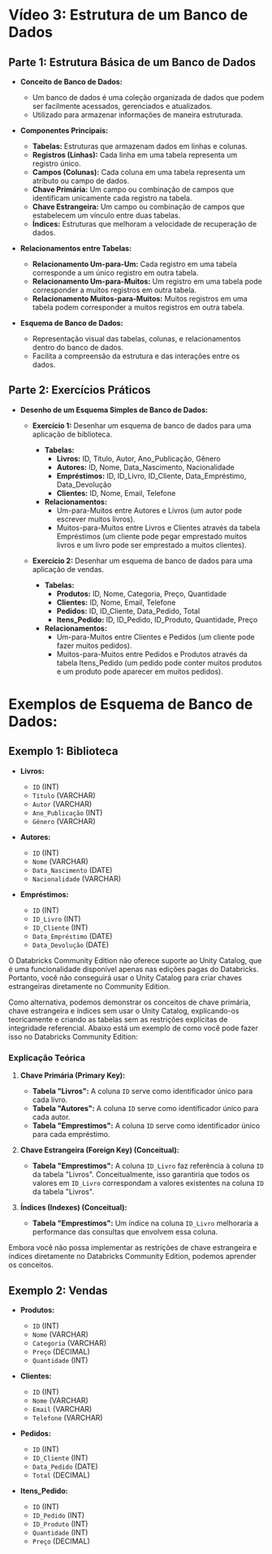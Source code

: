 # Vídeo 3: Estrutura de um Banco de Dados

## Parte 1: Estrutura Básica de um Banco de Dados
- **Conceito de Banco de Dados:**
  - Um banco de dados é uma coleção organizada de dados que podem ser facilmente acessados, gerenciados e atualizados.
  - Utilizado para armazenar informações de maneira estruturada.

- **Componentes Principais:**
  - **Tabelas:** Estruturas que armazenam dados em linhas e colunas.
  - **Registros (Linhas):** Cada linha em uma tabela representa um registro único.
  - **Campos (Colunas):** Cada coluna em uma tabela representa um atributo ou campo de dados.
  - **Chave Primária:** Um campo ou combinação de campos que identificam unicamente cada registro na tabela.
  - **Chave Estrangeira:** Um campo ou combinação de campos que estabelecem um vínculo entre duas tabelas.
  - **Índices:** Estruturas que melhoram a velocidade de recuperação de dados.

- **Relacionamentos entre Tabelas:**
  - **Relacionamento Um-para-Um:** Cada registro em uma tabela corresponde a um único registro em outra tabela.
  - **Relacionamento Um-para-Muitos:** Um registro em uma tabela pode corresponder a muitos registros em outra tabela.
  - **Relacionamento Muitos-para-Muitos:** Muitos registros em uma tabela podem corresponder a muitos registros em outra tabela.

- **Esquema de Banco de Dados:**
  - Representação visual das tabelas, colunas, e relacionamentos dentro do banco de dados.
  - Facilita a compreensão da estrutura e das interações entre os dados.

## Parte 2: Exercícios Práticos
- **Desenho de um Esquema Simples de Banco de Dados:**
  - **Exercício 1:** Desenhar um esquema de banco de dados para uma aplicação de biblioteca.
    - **Tabelas:**
      - **Livros:** ID, Título, Autor, Ano_Publicação, Gênero
      - **Autores:** ID, Nome, Data_Nascimento, Nacionalidade
      - **Empréstimos:** ID, ID_Livro, ID_Cliente, Data_Empréstimo, Data_Devolução
      - **Clientes:** ID, Nome, Email, Telefone
    - **Relacionamentos:**
      - Um-para-Muitos entre Autores e Livros (um autor pode escrever muitos livros).
      - Muitos-para-Muitos entre Livros e Clientes através da tabela Empréstimos (um cliente pode pegar emprestado muitos livros e um livro pode ser emprestado a muitos clientes).

  - **Exercício 2:** Desenhar um esquema de banco de dados para uma aplicação de vendas.
    - **Tabelas:**
      - **Produtos:** ID, Nome, Categoria, Preço, Quantidade
      - **Clientes:** ID, Nome, Email, Telefone
      - **Pedidos:** ID, ID_Cliente, Data_Pedido, Total
      - **Itens_Pedido:** ID, ID_Pedido, ID_Produto, Quantidade, Preço
    - **Relacionamentos:**
      - Um-para-Muitos entre Clientes e Pedidos (um cliente pode fazer muitos pedidos).
      - Muitos-para-Muitos entre Pedidos e Produtos através da tabela Itens_Pedido (um pedido pode conter muitos produtos e um produto pode aparecer em muitos pedidos).
      
# Exemplos de Esquema de Banco de Dados:

## Exemplo 1: Biblioteca

- **Livros:**
  - `ID` (INT)
  - `Título` (VARCHAR)
  - `Autor` (VARCHAR)
  - `Ano_Publicação` (INT)
  - `Gênero` (VARCHAR)

- **Autores:**
  - `ID` (INT)
  - `Nome` (VARCHAR)
  - `Data_Nascimento` (DATE)
  - `Nacionalidade` (VARCHAR)

- **Empréstimos:**
  - `ID` (INT)
  - `ID_Livro` (INT)
  - `ID_Cliente` (INT)
  - `Data_Empréstimo` (DATE)
  - `Data_Devolução` (DATE)


 O Databricks Community Edition não oferece suporte ao Unity Catalog, que é uma funcionalidade disponível apenas nas edições pagas do Databricks. Portanto, você não conseguirá usar o Unity Catalog para criar chaves estrangeiras diretamente no Community Edition.

Como alternativa, podemos demonstrar os conceitos de chave primária, chave estrangeira e índices sem usar o Unity Catalog, explicando-os teoricamente e criando as tabelas sem as restrições explícitas de integridade referencial. Abaixo está um exemplo de como você pode fazer isso no Databricks Community Edition:

### Explicação Teórica

1. **Chave Primária (Primary Key):**
   - **Tabela "Livros":** A coluna `ID` serve como identificador único para cada livro.
   - **Tabela "Autores":** A coluna `ID` serve como identificador único para cada autor.
   - **Tabela "Emprestimos":** A coluna `ID` serve como identificador único para cada empréstimo.

2. **Chave Estrangeira (Foreign Key) (Conceitual):**
   - **Tabela "Emprestimos":** A coluna `ID_Livro` faz referência à coluna `ID` da tabela "Livros". Conceitualmente, isso garantiria que todos os valores em `ID_Livro` correspondam a valores existentes na coluna `ID` da tabela "Livros".

3. **Índices (Indexes) (Conceitual):**
   - **Tabela "Emprestimos":** Um índice na coluna `ID_Livro` melhoraria a performance das consultas que envolvem essa coluna.

Embora você não possa implementar as restrições de chave estrangeira e índices diretamente no Databricks Community Edition, podemos aprender os conceitos.

## Exemplo 2: Vendas

- **Produtos:**
  - `ID` (INT)
  - `Nome` (VARCHAR)
  - `Categoria` (VARCHAR)
  - `Preço` (DECIMAL)
  - `Quantidade` (INT)

- **Clientes:**
  - `ID` (INT)
  - `Nome` (VARCHAR)
  - `Email` (VARCHAR)
  - `Telefone` (VARCHAR)

- **Pedidos:**
  - `ID` (INT)
  - `ID_Cliente` (INT)
  - `Data_Pedido` (DATE)
  - `Total` (DECIMAL)

- **Itens_Pedido:**
  - `ID` (INT)
  - `ID_Pedido` (INT)
  - `ID_Produto` (INT)
  - `Quantidade` (INT)
  - `Preço` (DECIMAL)
